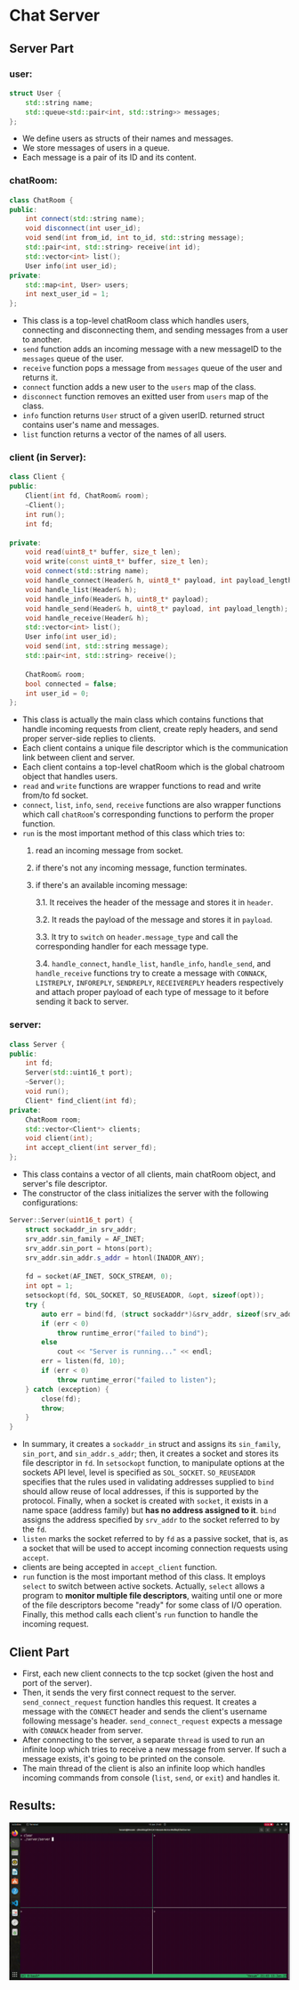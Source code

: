 # Chat Server

## Server Part
### user:
```Cpp
struct User {
    std::string name;
    std::queue<std::pair<int, std::string>> messages;
};
```
* We define users as structs of their names and messages. 
* We store messages of users in a queue.
* Each message is a pair of its ID and its content.
### chatRoom:

```Cpp
class ChatRoom {
public:
    int connect(std::string name);
    void disconnect(int user_id);
    void send(int from_id, int to_id, std::string message);
    std::pair<int, std::string> receive(int id);
    std::vector<int> list();
    User info(int user_id);
private:
    std::map<int, User> users;
    int next_user_id = 1;
};
```
* This class is a top-level chatRoom class which handles users, connecting and disconnecting them, and sending messages from a user to another.
* `send` function adds an incoming message with a new messageID to the `messages` queue of the user.
* `receive` function pops a message from `messages` queue of the user and returns it.
* `connect` function adds a new user to the `users` map of the class.
* `disconnect` function removes an exitted user from `users` map of the class.
* `info` function returns `User` struct of a given userID. returned struct contains user's name and messages.
* `list` function returns a vector of the names of all users.

### client (in Server):
```Cpp
class Client {
public:
    Client(int fd, ChatRoom& room);
    ~Client();
    int run();
    int fd;

private:
    void read(uint8_t* buffer, size_t len);
    void write(const uint8_t* buffer, size_t len);
    void connect(std::string name);
    void handle_connect(Header& h, uint8_t* payload, int payload_length);
    void handle_list(Header& h);
    void handle_info(Header& h, uint8_t* payload);
    void handle_send(Header& h, uint8_t* payload, int payload_length);
    void handle_receive(Header& h);
    std::vector<int> list();
    User info(int user_id);
    void send(int, std::string message);
    std::pair<int, std::string> receive();

    ChatRoom& room;
    bool connected = false;
    int user_id = 0;
};
```

* This class is actually the main class which contains functions that handle incoming requests from client, create reply headers, and send proper server-side replies to clients.
* Each client contains a unique file descriptor which is the communication link between client and server.
* Each client contains a top-level chatRoom which is the global chatroom object that handles users.
* `read` and `write` functions are wrapper functions to read and write from/to fd socket.
* `connect`, `list`, `info`, `send`, `receive` functions are also wrapper functions which call `chatRoom`'s corresponding functions to perform the proper function.
* `run` is the most important method of this class which tries to:
    1. read an incoming message from socket.
    2. if there's not any incoming message, function terminates.
    3. if there's an available incoming message:

        3.1. It receives the header of the message and stores it in `header`.
        
        3.2. It reads the payload of the message and stores it in `payload`.
        
        3.3. It try to `switch` on `header.message_type` and call the corresponding handler for each message type.
        
        3.4. `handle_connect`, `handle_list`, `handle_info`, `handle_send`, and `handle_receive` functions try to create a message with `CONNACK`, `LISTREPLY`, `INFOREPLY`, `SENDREPLY`, `RECEIVEREPLY` headers respectively and attach proper payload of each type of message to it before sending it back to server.

### server:
```cpp
class Server {
public:
    int fd;
    Server(std::uint16_t port);
    ~Server();
    void run();
    Client* find_client(int fd);
private:
    ChatRoom room;
    std::vector<Client*> clients;
    void client(int);
    int accept_client(int server_fd);
};
```

* This class contains a vector of all clients, main chatRoom object, and server's file descriptor.
* The constructor of the class initializes the server with the following configurations:
```cpp
Server::Server(uint16_t port) {
    struct sockaddr_in srv_addr;
    srv_addr.sin_family = AF_INET;
    srv_addr.sin_port = htons(port);
    srv_addr.sin_addr.s_addr = htonl(INADDR_ANY);

    fd = socket(AF_INET, SOCK_STREAM, 0);
    int opt = 1;
    setsockopt(fd, SOL_SOCKET, SO_REUSEADDR, &opt, sizeof(opt));
    try {
        auto err = bind(fd, (struct sockaddr*)&srv_addr, sizeof(srv_addr));
        if (err < 0)
            throw runtime_error("failed to bind");
        else 
            cout << "Server is running..." << endl;
        err = listen(fd, 10);
        if (err < 0)
            throw runtime_error("failed to listen");
    } catch (exception) {
        close(fd);
        throw;
    }
}
```
* In summary, it creates a `sockaddr_in` struct and assigns its `sin_family`, `sin_port`, and `sin_addr.s_addr`; then, it creates a socket and stores its file descriptor in `fd`. In `setsockopt` function, to manipulate options at the sockets API level, level is specified as `SOL_SOCKET`. `SO_REUSEADDR` specifies that the rules used in validating addresses supplied to `bind` should allow reuse of local addresses, if this is supported by the protocol. Finally, when  a  socket  is created with `socket`, it exists in a name space (address family) but **has no address assigned to it**.  `bind` assigns the address specified by `srv_addr` to the socket  referred  to by  the  `fd`. 
* `listen` marks  the  socket referred to by `fd` as a passive socket, that is, as a socket that will be used to accept incoming connection requests using `accept`.
* clients are being accepted in `accept_client` function.
* `run` function is the most important method of this class. It employs `select` to switch between active sockets. Actually, `select` allows a program to **monitor multiple file descriptors**, waiting until one or more of the file descriptors become "ready" for some class of I/O operation. Finally, this method calls each client's `run` function to handle the incoming request.

## Client Part

* First, each new client connects to the tcp socket (given the host and port of the server). 
* Then, it sends the very first connect request to the server. `send_connect_request` function handles this request. It creates a message with the `CONNECT` header and sends the client's username following message's header. `send_connect_request` expects a message with `CONNACK` header from server.
* After connecting to the server, a separate `thread` is used to run an infinite loop which tries to receive a new message from server. If such a message exists, it's going to be printed on the console.
* The main thread of the client is also an infinite loop which handles incoming commands from console (`list`, `send`, or `exit`) and handles it.

## Results:
![Results](results.gif)